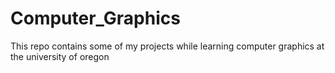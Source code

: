 # Computer_Graphics

This repo contains some of my projects while learning computer graphics at the university of oregon

